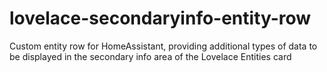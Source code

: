 # lovelace-secondaryinfo-entity-row
Custom entity row for HomeAssistant, providing additional types of data to be displayed in the secondary info area of the Lovelace Entities card
